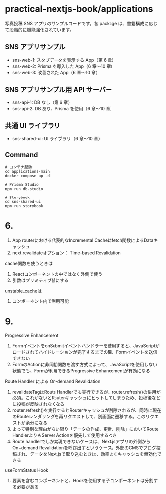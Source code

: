 # practical-nextjs-book/applications

写真投稿 SNS アプリのサンプルコードです。各 package は、書籍構成に応じて段階的に機能強化されています。

## SNS アプリサンプル

- sns-web-1: スタブデータを表示する App（第 6 章）
- sns-web-2: Prisma を導入した App（6 章〜10 章）
- sns-web-3: 改善された App（6 章〜10 章）

## SNS アプリサンプル用 API サーバー

- sns-api-1: DB なし（第 6 章）
- sns-api-2: DB あり、Prisma を使用（6 章〜10 章）

## 共通 UI ライブラリ

- sns-shared-ui: UI ライブラリ（6 章〜10 章）

## Command

```
# コンテナ起動
cd applications-main
docker compose up -d

# Prisma Studio
npm run db-studio

# Storybook
cd sns-shared-ui
npm run storybook
```

# 6.

1. App routerにおける代表的なIncremental Cacheはfetch関数によるDataキャッシュ
2. next.revalidateオプション： Time-based Revalidation

cache関数を使うときは

1. Reactコンポーネントの中ではなく外側で使う
2. 引数はプリミティブ値にする

unstable_cacheは

1. コンポーネント内で利用可能

# 9.

Progressive Enhancement

1. FormイベントをonSubmitイベントハンドラーを使用すると、JavaScriptがロードされてハイドレーションが完了するまでの間、Formイベントを送信できない
2. FormのActionに非同期関数を渡す方式によって、JavaScriptを使用しない状態でも、Formが利用できるProgressive Enhancementが有効になる

Route Handler による On-demand Revalidation

1. revalidateTagはRoute Handlerでも実行できるが、router.refresh()の併用が必須。これがないとRouterキャッシュにヒットしてしまうため、投稿後などに投稿が反映されなくなる
2. router.refresh()を実行するとRouterキャッシュが削除されるが、同時に現在のRouteレンダリングを再リクエストして、別画面に遷移する。このリクエストが余分になる
3. よって特別な理由がない限り「データの作成、更新、削除」においてRoute HandlerよりもServer Actionを優先して使用するべき
4. Route handlerでしか実現できないケースは、Next.jsアプリの外側からOn−demand Revalidationを呼び出すというケース。外部のCMSでブログ投稿され、データをNext.jsで取り込むときは、効率よくキャッシュを無効化できる

useFormStatus Hook

1. <form> 要素を含むコンポーネントと、Hookを使用する子コンポーネントは分割する必要がある


